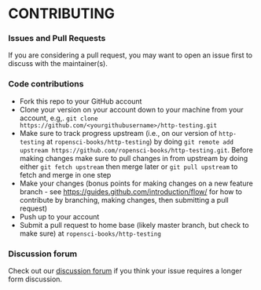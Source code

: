 # CONTRIBUTING #

### Issues and Pull Requests

If you are considering a pull request, you may want to open an issue first to discuss with the maintainer(s).

### Code contributions

* Fork this repo to your GitHub account
* Clone your version on your account down to your machine from your account, e.g,. `git clone https://github.com/<yourgithubusername>/http-testing.git`
* Make sure to track progress upstream (i.e., on our version of `http-testing` at `ropensci-books/http-testing`) by doing `git remote add upstream https://github.com/ropensci-books/http-testing.git`. Before making changes make sure to pull changes in from upstream by doing either `git fetch upstream` then merge later or `git pull upstream` to fetch and merge in one step
* Make your changes (bonus points for making changes on a new feature branch - see <https://guides.github.com/introduction/flow/> for how to contribute by branching, making changes, then submitting a pull request)
* Push up to your account
* Submit a pull request to home base (likely master branch, but check to make sure) at `ropensci-books/http-testing`

### Discussion forum

Check out our [discussion forum](https://discuss.ropensci.org) if you think your issue requires a longer form discussion.
